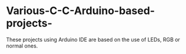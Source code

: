 # Various-C-C-Arduino-based-projects-
These projects using Arduino IDE are based on the use of LEDs, RGB or normal ones.
